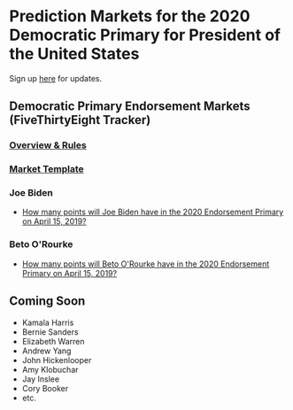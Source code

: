 # Prediction Markets for the 2020 Democratic Primary for President of the United States

Sign up [here](http://bit.ly/2I9fosh) for updates. 

## Democratic Primary Endorsement Markets (FiveThirtyEight Tracker)

### [Overview & Rules](https://2020project.github.io/dem2020primary/538rules)
### [Market Template](https://2020project.github.io/dem2020primary/538template)

### Joe Biden
- [How many points will Joe Biden have in the 2020 Endorsement Primary on April 15, 2019?](https://2020project.github.io/dem2020primary/538biden)

### Beto O'Rourke
- [How many points will Beto O'Rourke have in the 2020 Endorsement Primary on April 15, 2019?](https://2020project.github.io/dem2020primary/538orourke)


## Coming Soon
- Kamala Harris
- Bernie Sanders
- Elizabeth Warren
- Andrew Yang
- John Hickenlooper
- Amy Klobuchar
- Jay Inslee
- Cory Booker
- etc.
